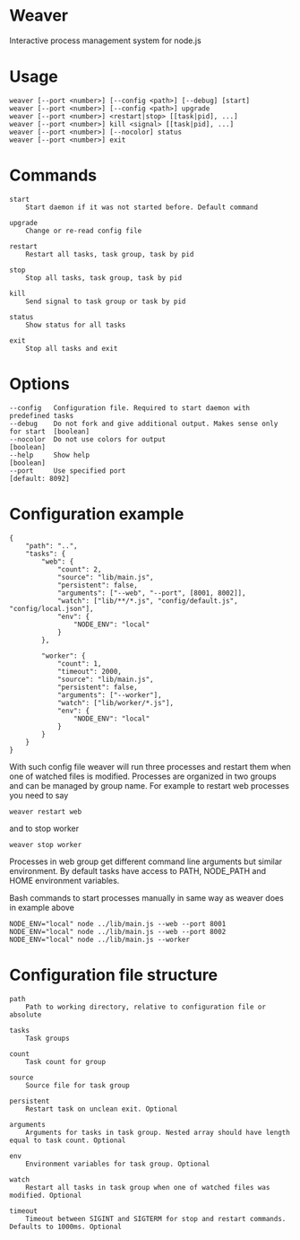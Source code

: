 # Weaver

Interactive process management system for node.js

# Usage

    weaver [--port <number>] [--config <path>] [--debug] [start]
    weaver [--port <number>] [--config <path>] upgrade
    weaver [--port <number>] <restart|stop> [[task|pid], ...]
    weaver [--port <number>] kill <signal> [[task|pid], ...]
    weaver [--port <number>] [--nocolor] status
    weaver [--port <number>] exit

# Commands

	start
		Start daemon if it was not started before. Default command

	upgrade
		Change or re-read config file

	restart
		Restart all tasks, task group, task by pid

	stop
		Stop all tasks, task group, task by pid

	kill
		Send signal to task group or task by pid

	status
		Show status for all tasks

	exit
		Stop all tasks and exit

# Options

	--config   Configuration file. Required to start daemon with predefined tasks
	--debug    Do not fork and give additional output. Makes sense only for start  [boolean]
	--nocolor  Do not use colors for output                                        [boolean]
	--help     Show help                                                           [boolean]
	--port     Use specified port                                                  [default: 8092]

# Configuration example

	{
		"path": "..",
		"tasks": {
			"web": {
				"count": 2,
				"source": "lib/main.js",
				"persistent": false,
				"arguments": ["--web", "--port", [8001, 8002]],
				"watch": ["lib/**/*.js", "config/default.js", "config/local.json"],
				"env": {
					"NODE_ENV": "local"
				}
			},

			"worker": {
				"count": 1,
				"timeout": 2000,
				"source": "lib/main.js",
				"persistent": false,
				"arguments": ["--worker"],
				"watch": ["lib/worker/*.js"],
				"env": {
					"NODE_ENV": "local"
				}
			}
		}
	}

With such config file weaver will run three processes and restart them when one of watched files is modified.
Processes are organized in two groups and can be managed by group name. For example to restart web processes you need to say

	weaver restart web

and to stop worker

	weaver stop worker

Processes in web group get different command line arguments but similar environment. By default tasks have access to PATH, NODE_PATH and HOME
environment variables.

Bash commands to start processes manually in same way as weaver does in example above

	NODE_ENV="local" node ../lib/main.js --web --port 8001
	NODE_ENV="local" node ../lib/main.js --web --port 8002
	NODE_ENV="local" node ../lib/main.js --worker

# Configuration file structure

	path
		Path to working directory, relative to configuration file or absolute

	tasks
		Task groups

	count
		Task count for group

	source
		Source file for task group

	persistent
		Restart task on unclean exit. Optional

	arguments
		Arguments for tasks in task group. Nested array should have length equal to task count. Optional

	env
		Environment variables for task group. Optional

	watch
		Restart all tasks in task group when one of watched files was modified. Optional

	timeout
		Timeout between SIGINT and SIGTERM for stop and restart commands. Defaults to 1000ms. Optional
